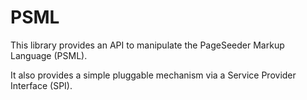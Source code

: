 # PSML

This library provides an API to manipulate the PageSeeder Markup Language (PSML).

It also provides a simple pluggable mechanism via a Service Provider Interface (SPI). 
